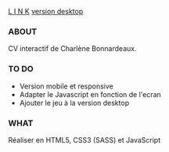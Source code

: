 [L I N K](https://charlene-bx.github.io/0.2_MonCV/)
[version desktop](https://user-images.githubusercontent.com/70715305/106136817-19ab0c80-616a-11eb-9bbd-d2c87039432f.png)
### ABOUT
CV interactif de Charlène Bonnardeaux.

### TO DO
* Version mobile et responsive
* Adapter le Javascript en fonction de l'ecran
* Ajouter le jeu à la version desktop

### WHAT
Réaliser en HTML5, CSS3 (SASS) et JavaScript

